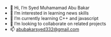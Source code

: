 - 👋 Hi, I’m Syed Muhamamad Abu Bakar
- 👀 I’m interested in learning news skills
- 🌱 I’m currently learning C++ and javascript
- 💞️ I’m looking to collaborate on related projects
- 📫 abubakarsyed332@gmail.com

<!---
syedabubakar121/syedabubakar121 is a ✨ special ✨ repository because its `README.md` (this file) appears on your GitHub profile.
You can click the Preview link to take a look at your changes.
--->
